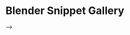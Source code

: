 # Blender Snippet Gallery 



<!-- 
Version A)
<video controls src="../video.mp4" title="Title"></video>

Version B)
<!-- Very strange but ONLY in index.md the videos have to be "video.mp4" and not "../video.mp4" -->
<!-- <video controls src="video.mp4" title="Title"></video> --> -->
